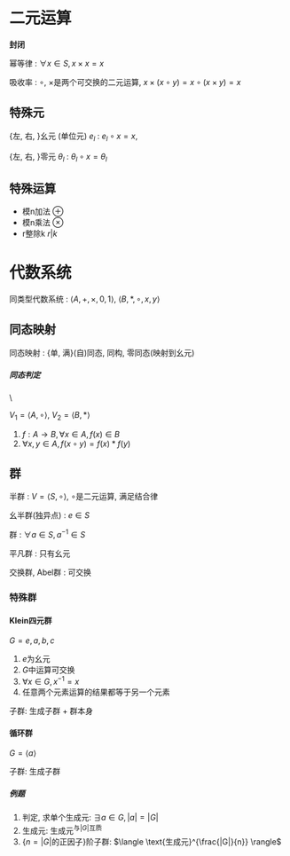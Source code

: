 <!--
    vi: ft=pandoc.markdown
-->

# 二元运算

**封闭**

幂等律
: $\forall x \in S, x \times x = x$

吸收率
: $\circ$, $\times$是两个可交换的二元运算, $x \times (x \circ y) = x \circ (x \times y) = x$

## 特殊元

{左, 右, }幺元 (单位元) $e_l$
: $e_l \circ x = x$, 

{左, 右, }零元 $\theta_l$
: $\theta_l \circ x = \theta_l$

## 特殊运算

* 模n加法 $\oplus$
* 模n乘法 $\otimes$
* r整除k $r | k$

# 代数系统

同类型代数系统
: $\langle A, +, \times, 0, 1 \rangle$, $\langle B, *, \circ, x, y \rangle$

## 同态映射

同态映射
: {单, 满}(自)同态, 同构, 零同态(映射到幺元)

##### 同态判定

\ 

$V_1 = \langle A, \circ \rangle$, $V_2 = \langle B, * \rangle$

1. $f: A \rightarrow B, \forall x \in A, f(x) \in B$
2. $\forall x, y \in A, f (x \circ y) = f(x) * f(y)$

## 群

半群
: $V = \langle S, \circ \rangle$, $\circ$是二元运算, 满足结合律

幺半群(独异点)
: $e \in S$

群
: $\forall a \in  S, a^{-1} \in S$

平凡群
: 只有幺元

交换群, Abel群
: 可交换

### 特殊群

#### Klein四元群

$G = {e, a, b, c}$

1. $e$为幺元
1. $G$中运算可交换
1. $\forall x \in G, x^{-1} = x$
1. 任意两个元素运算的结果都等于另一个元素

子群: 生成子群 + 群本身

#### 循环群

$G = \langle a \rangle$

子群: 生成子群

##### 例题

1. 判定, 求单个生成元: $\exists a \in G, |a| = |G|$
1. 生成元: $\text{生成元}^{\text{与}|G|\text{互质}}$
1. {$n = |G|\text{的正因子}$}阶子群: $\langle \text{生成元}^{\frac{|G|}{n}} \rangle$

